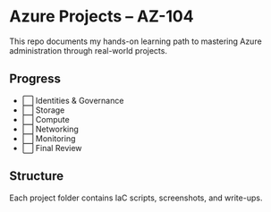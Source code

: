 # Azure Projects – AZ-104

This repo documents my hands-on learning path to mastering Azure administration through real-world projects.

## Progress
- ⬜ Identities & Governance
- ⬜ Storage
- ⬜ Compute
- ⬜ Networking
- ⬜ Monitoring
- ⬜ Final Review

## Structure
Each project folder contains IaC scripts, screenshots, and write-ups.
